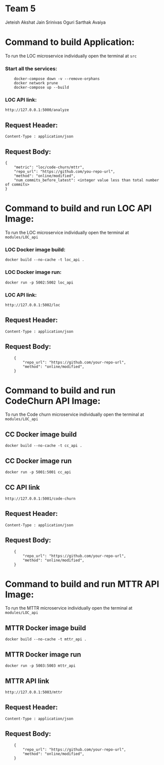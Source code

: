 # Team 5
Jeteish
Akshat Jain
Srinivas Oguri
Sarthak Avaiya

# Command to build Application:
To run the LOC microservice individually open the terminal at ```src```
### Start all the services:
```
    docker-compose down -v --remove-orphans
    docker network prune
    docker-compose up --build
```
### LOC API link:
```http://127.0.0.1:5000/analyze```

## Request Header:
```Content-Type : application/json```

## Request Body:
``` 
{
    "metric": "loc/code-churn/mttr",
    "repo_url": "https://github.com/you-repo-url",
    "method": "online/modified",
    "num_commits_before_latest": <integer value less than total number of commits>
}
```
# Command to build and run LOC API Image:
To run the LOC microservice individually open the terminal at ```modules/LOC_api```
### LOC Docker image build:
```docker build --no-cache -t loc_api .```

### LOC Docker image run:
```docker run -p 5002:5002 loc_api```

### LOC API link:
```http://127.0.0.1:5002/loc```

## Request Header:
```Content-Type : application/json```

## Request Body:
``` 
    {
        "repo_url": "https://github.com/your-repo-url", 
        "method": "online/modified",
    }
```

# Command to build and run CodeChurn API Image:
To run the Code churn microservice individually open the terminal at ```modules/LOC_api```
## CC Docker image build
```docker build --no-cache -t cc_api .```

## CC Docker image run
```docker run -p 5001:5001 cc_api```

## CC API link
```http://127.0.0.1:5001/code-churn```

## Request Header:
```Content-Type : application/json```

## Request Body:
``` 
    {
        "repo_url": "https://github.com/your-repo-url", 
        "method": "online/modified",
    }
```

# Command to build and run MTTR API Image:
To run the MTTR microservice individually open the terminal at ```modules/LOC_api```
## MTTR Docker image build
```docker build --no-cache -t mttr_api .```

## MTTR Docker image run
```docker run -p 5003:5003 mttr_api```

## MTTR API link
```http://127.0.0.1:5003/mttr```

## Request Header:
```Content-Type : application/json```

## Request Body:
``` 
    {
        "repo_url": "https://github.com/your-repo-url", 
        "method": "online/modified",
    }
```